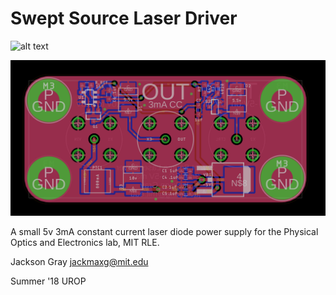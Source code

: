 # Swept Source Laser Driver

![alt text](images/schpic.png)

![alt text](images/boardpic.png)

A small 5v 3mA constant current laser diode power supply for the Physical Optics and Electronics lab, MIT RLE.

Jackson Gray
jackmaxg@mit.edu

Summer '18 UROP